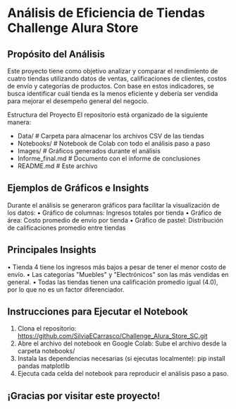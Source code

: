 # Análisis de Eficiencia de Tiendas Challenge Alura Store 

## Propósito del Análisis 
Este proyecto tiene como objetivo analizar y comparar el rendimiento de cuatro tiendas utilizando datos de ventas, calificaciones de clientes, costos de envío y categorías de productos. Con base en estos indicadores, se busca identificar cuál tienda es la menos eficiente y debería ser vendida para mejorar el desempeño general del negocio.

Estructura del Proyecto
El repositorio está organizado de la siguiente manera:

* Data/                  # Carpeta para almacenar los archivos CSV de las tiendas
* Notebooks/             # Notebook de Colab con todo el análisis paso a paso
* Images/                # Gráficos generados durante el análisis
* Informe_final.md       # Documento con el informe de conclusiones
* README.md              # Este archivo


## Ejemplos de Gráficos e Insights

Durante el análisis se generaron gráficos para facilitar la visualización de los datos:
•	Gráfico de columnas: Ingresos totales por tienda
•	Gráfico de área: Costo promedio de envío por tienda
•	Gráfico de pastel: Distribución de calificaciones promedio entre tiendas


## Principales Insights
•	Tienda 4 tiene los ingresos más bajos a pesar de tener el menor costo de envío.
•	Las categorías "Muebles" y "Electrónicos" son las más vendidas en general.
•	Todas las tiendas tienen una calificación promedio igual (4.0), por lo que no es un factor diferenciador.

## Instrucciones para Ejecutar el Notebook
1.	Clona el repositorio: https://github.com/SilviaECarrasco/Challenge_Alura_Store_SC.git
2.	Abre el archivo del notebook en Google Colab:  Sube el archivo desde la carpeta notebooks/
3.	Instala las dependencias necesarias (si ejecutas localmente): pip install pandas matplotlib
4.	Ejecuta cada celda del notebook para reproducir el análisis paso a paso.

## ¡Gracias por visitar este proyecto!


